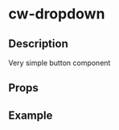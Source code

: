 <script setup>
import { CwDropdown } from '../../index';

let dropdownItems = [

    {"value":"All Roles", "key": 0},
    {"value":"Administrator","key":"13481811"},
    {"value":"Contact Manager","key":"35479088"},
    {"value":"Learning Administrator","key":"2906904"},
    {"value":"Member","key":"13481813"}
];
const buttonPlaygroundCode = `
    <cw-dropdown
        :show-icon="true"
        :items="dropdownItems"
        class-wrapper="btn-group cw-dropdown--width-200 border border-sm-0"
        css-toggle="h-100 border-0"
        css-dropdown-menu="dropdown-menu--darker rounded-0 mt-2"
        placeholder="Filter Role"
        :is-static-placeholder="true"
    >
    </cw-dropdown>
  `;
</script>

# cw-dropdown

## Description

Very simple button component

## Props

<Props :of="CwDropdown"></Props>

## Example

<Playground
  :code="buttonPlaygroundCode"
  :data-scope="{ dropdownItems }"
  :components="{ CwDropdown }">
</Playground>
